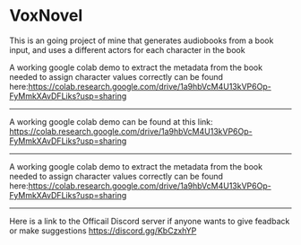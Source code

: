 # VoxNovel
This is an going project of mine that generates audiobooks from a book input, and uses a different actors for each character in the book


A working google colab demo to extract the metadata from the book needed to assign character values correctly can be found here:https://colab.research.google.com/drive/1a9hbVcM4U13kVP6Op-FyMmkXAvDFLiks?usp=sharing


-------------------------------------------------------------------------------------------------------------------------------------------------------

A working google colab demo can be found at this link: https://colab.research.google.com/drive/1a9hbVcM4U13kVP6Op-FyMmkXAvDFLiks?usp=sharing



-------------------------------------------------------------------------------------------------------------------------------------------------------

A working google colab demo to extract the metadata from the book needed to assign character values correctly can be found here:https://colab.research.google.com/drive/1a9hbVcM4U13kVP6Op-FyMmkXAvDFLiks?usp=sharing

-------------------------------------------------------------------------------------------------------------------------------------------------------
Here is a link to the Officail Discord server if anyone wants to give feadback or make suggestions 
https://discord.gg/KbCzxhYP

